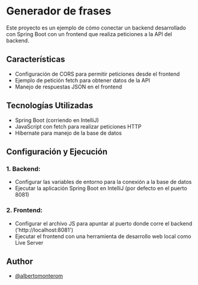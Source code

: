 
# Generador de frases

Este proyecto es un ejemplo de cómo conectar un backend desarrollado con Spring Boot con un frontend que realiza peticiones a la API del backend.

## Características
- Configuración de CORS para permitir peticiones desde el frontend
- Ejemplo de petición fetch para obtener datos de la API
- Manejo de respuestas JSON en el frontend

## Tecnologías Utilizadas
- Spring Boot (corriendo en IntelliJ)
- JavaScript con fetch para realizar peticiones HTTP
- Hibernate para manejo de la base de datos

## Configuración y Ejecución
### 1. Backend:
- Configurar las variables de entorno para la conexión a la base de datos
- Ejecutar la aplicación Spring Boot en IntelliJ (por defecto en el puerto 8081)
### 2. Frontend:
- Configurar el archivo JS para apuntar al puerto donde corre el backend ('http://localhost:8081')
- Ejecutar el frontend con una herramienta de desarrollo web local como Live Server

## Author

- [@albertomonterom](https://github.com/albertomonterom)

